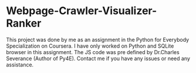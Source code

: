 # Webpage-Crawler-Visualizer-Ranker
This project was done by me as an assignment in the Python for Everybody Specialization on Coursera. 
I have only worked on Python and SQLite browser in this assignment. 
The JS code was pre defined by Dr.Charles Severance (Author of Py4E). 
Contact me if you have any issues or need any assistance.
